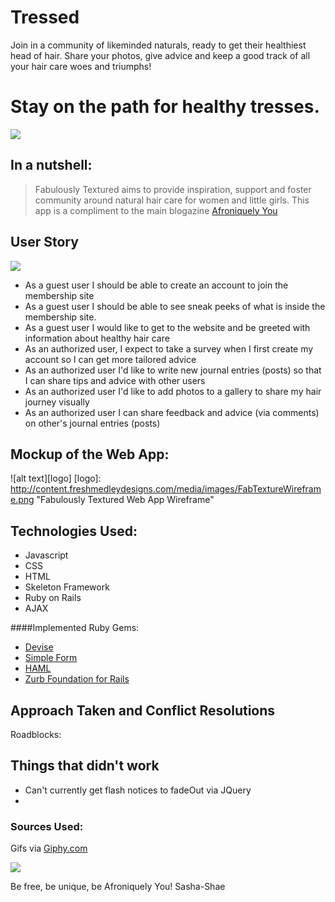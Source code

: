 # Tressed 
Join in a community of likeminded naturals, ready to get their healthiest head of hair. Share your photos, give advice and keep a good track of all your hair care woes and triumphs!

# Stay on the path for healthy tresses.
![](http://i.giphy.com/3o6ZtdDFk90KVFDrbO.gif)


## In a nutshell: 
> Fabulously Textured aims to provide inspiration, support and foster community around natural hair care for women and little girls. This app is a compliment to the main blogazine [Afroniquely You](http://afroniquelyu.com)

## User Story
![](http://i.giphy.com/m6nZqf8bIZEGY.gif)

* As a guest user I should be able to create an account to join the membership site
* As a guest user I should be able to see sneak peeks of what is inside the membership site.
* As a guest user I would like to get to the website and be greeted with information about healthy hair care
* As an authorized user, I expect to take a survey when I first create my account so I can get more tailored advice
* As an authorized user I'd like to write new journal entries (posts) so that I can share tips and advice with other users
* As an authorized user I'd like to add photos to a gallery to share my hair journey visually
* As an authorized user I can share feedback and advice (via comments) on other's journal entries (posts)

## Mockup of the Web App:

![alt text][logo]
[logo]: http://content.freshmedleydesigns.com/media/images/FabTextureWireframe.png "Fabulously Textured Web App Wireframe"

## Technologies Used:
* Javascript
* CSS
* HTML
* Skeleton Framework
* Ruby on Rails
* AJAX

####Implemented Ruby Gems:
  * [Devise](https://github.com/plataformatec/devise)
  * [Simple Form](https://github.com/plataformatec/simple_form)
  * [HAML](http://haml.info)
  * [Zurb Foundation for Rails](https://github.com/zurb/foundation-rails)

## Approach Taken and Conflict Resolutions


Roadblocks: 

## Things that didn't work
* Can't currently get flash notices to fadeOut via JQuery
* 


### Sources Used:
Gifs via [Giphy.com](http://Giphy.com)

![]( http://i.giphy.com/wpKsEIRY8t2M0.gif)

Be free, be unique, be Afroniquely You!
Sasha-Shae
